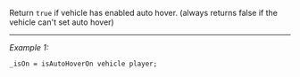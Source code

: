 Return `true` if vehicle has enabled auto hover. (always returns false if the vehicle can't set auto hover)


---
*Example 1:*
```sqf
_isOn = isAutoHoverOn vehicle player;
```